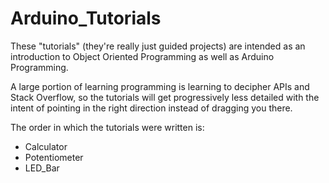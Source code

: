 # Arduino_Tutorials

These "tutorials" (they're really just guided projects) are intended as an introduction to Object Oriented Programming as well as Arduino Programming.

A large portion of learning programming is learning to decipher APIs and Stack Overflow, so the tutorials will get progressively less detailed with the intent of pointing in the right direction instead of dragging you there.

The order in which the tutorials were written is:
 - Calculator
 - Potentiometer
 - LED_Bar
